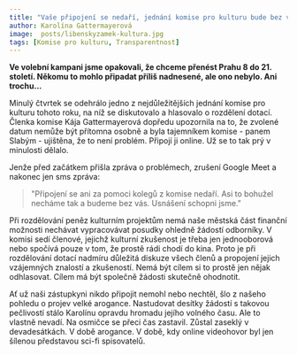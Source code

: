 ```yaml
---
title: "Vaše připojení se nedaří, jednání komise pro kulturu bude bez vás"
author: Karolína Gattermayerová
image:  posts/libenskyzamek-kultura.jpg
tags: [Komise pro kulturu, Transparentnost]
---
```


**Ve volební kampani jsme opakovali, že chceme přenést Prahu 8 do 21. století. Někomu to mohlo připadat příliš nadnesené, ale ono nebylo. Ani trochu...**

Minulý čtvrtek se odehrálo jedno z nejdůležitějších jednání komise pro kulturu tohoto roku, na níž se diskutovalo a hlasovalo o rozdělení dotací. Členka komise Kája Gattermayerová dopředu upozornila na to, že zvolené datum nemůže být přítomna osobně a byla tajemníkem komise - panem Slabým - ujištěna, že to není problém. Připojí ji online. Už se to tak prý v minulosti dělalo.

Jenže před začátkem přišla zpráva o problémech, zrušení Google Meet a nakonec jen sms zpráva:

>"Připojení se ani za pomoci kolegů z komise nedaří. Asi to bohužel necháme tak a budeme bez vás. Usnášení schopni jsme."

Při rozdělování peněz kulturním projektům nemá naše městská část finanční možnosti nechávat vypracovávat posudky ohledně žádostí odborníky. V komisi sedí členové, jejichž kulturní zkušenost je třeba jen jednooborová nebo spočívá pouze v tom, že prostě rádi chodí do kina. Proto je při rozdělování dotací nadmíru důležitá diskuze všech členů a propojení jejich vzájemných znalostí a zkušeností. Nemá být cílem si to prostě jen nějak odhlasovat. Cílem má být společně žádosti skutečně ohodnotit.

Ať už naši zástupkyni nikdo připojit nemohl nebo nechtěl, šlo z našeho pohledu o projev velké arogance. Nastudovat desítky žádostí s takovou pečlivostí stálo Karolínu opravdu hromadu jejího volného času. Ale to vlastně nevadí. Na osmičce se přeci čas zastavil. Zůstal zaseklý v devadesátkách. V době arogance. V době, kdy online videohovor byl jen šílenou představou sci-fi spisovatelů.

